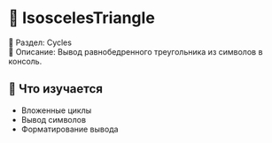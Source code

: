 # 🔺 IsoscelesTriangle

📁 Раздел: Cycles  
📘 Описание: Вывод равнобедренного треугольника из символов в консоль.

## 🧠 Что изучается
- Вложенные циклы  
- Вывод символов  
- Форматирование вывода
